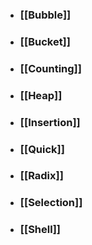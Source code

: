 - ### [[Bubble]]
- ### [[Bucket]]
- ### [[Counting]]
- ### [[Heap]]
- ### [[Insertion]]
- ### [[Quick]]
- ### [[Radix]]
- ### [[Selection]]
- ### [[Shell]]